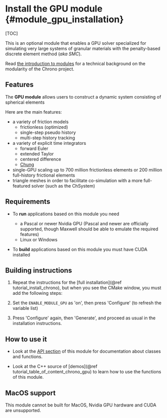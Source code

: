 Install the GPU module   {#module_gpu_installation}
===============================

[TOC]

This is an optional module that enables a GPU solver specialized for simulating very large systems of granular materials with the penalty-based discrete element method (*aka SMC*).

Read [the introduction to modules](modularity.html) for a technical 
background on the modularity of the Chrono project.


## Features

The **GPU module** allows users to construct a dynamic system consisting of spherical elements

Here are the main features:
* a variety of friction models
    * frictionless (optimized)
    * single-step pseudo history
    * multi-step history tracking
* a variety of explicit time integrators
    * forward Euler
    * extended Taylor
    * centered difference
    * [Chung](https://onlinelibrary.wiley.com/doi/abs/10.1002/nme.1620372303)
* single-GPU scaling up to 700 million frictionless elements or 200 million full-history frictional elements
* triangle meshes in order to facilitate co-simulation with a more full-featured solver (such as the ChSystem)

## Requirements

- To **run** applications based on this module you need
    - a Pascal or newer Nvidia GPU (Pascal and newer are officially supported, though Maxwell should be able to emulate the required features)
    - Linux or Windows

- To **build** applications based on this module you must have CUDA installed


## Building instructions
   
1. Repeat the instructions for the [full installation](@ref tutorial_install_chrono), but when you see the CMake window, you must add the following steps:
   
2. Set the `ENABLE_MODULE_GPU` as 'on', then press 'Configure' (to refresh the variable list) 
	 
3. Press 'Configure' again, then 'Generate', and proceed as usual in the installation instructions.


## How to use it

- Look at the [API section](group__gpu__module.html) of this module for documentation about classes and functions.

- Look at the C++ source of [demos](@ref tutorial_table_of_content_chrono_gpu) to learn how to use the functions of this module.

## MacOS support

This module cannot be built for MacOS, Nvidia GPU hardware and CUDA are unsupported.
